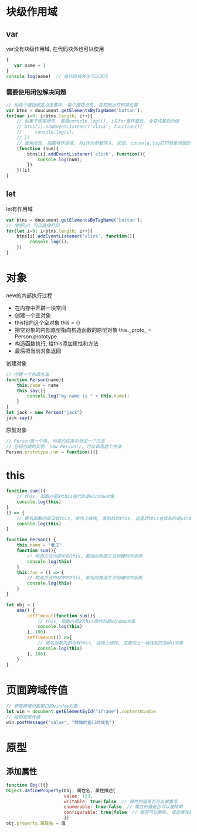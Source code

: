 # 块级作用域

## var

var没有块级作用域, 在代码块外也可以使用

```js
{
   var name = 1 
}
console.log(name)  // 在代码块外也可以访问
```

### 需要使用闭包解决问题

```js
// 给每个按钮绑定点击事件, 每个按钮点击, 在控制台打印其位置
var btns = doucument.getElementsByTagName('button');
for(var i=0; i<btns.length; i++){
    // 如果不使用闭包, 直接console.log(i), i在for循环最后, 会变成最后的值
    // btns[i].addEventListener('click', function(){
    //     console.log(i);
    // })
    // 使用闭包, 函数有作用域, 将i作为参数传入, 闭包, console.log打印的是闭包的参数
    (function (num){
        btns[i].addEventListener('click', function(){
            console.log(num);
        })
    })(i)
}
```

## let

let有作用域

```js
var btns = doucument.getElementsByTagName('button');
// 使用let 可以直接打印
for(let i=0; i<btns.length; i++){
    btns[i].addEventListener('click', function(){
         console.log(i);
    })
}
```

# 对象

new的内部执行过程

- 在内存中开辟一块空间
- 创建一个空对象
- this指向这个空对象    this = {}
- 把空对象的内部原型指向构造函数的原型对象    this.\_proto_ = Person.prototype
- 构造函数执行, 给this添加属性和方法
- 最后把当前对象返回

创建对象

```js
// 创建一个构造方法
function Person(name){
    this.name = name
    this.say(){
        console.log("my name is " + this.name);
    }
}
let jack = new Person("jack")
jack.say()
```

原型对象

```js
// Person是一个类, 动态的往类中添加一个方法
// 已经创建的实例  new Person(), 可以调用这个方法
Person.prototype.run = function(){}
```

# this

```js
function sum(){
    // this, 函数内部的this指代的是window对象
    console.log(this)
}
() => {
    // 匿名函数内部没有this, 会向上级找, 直到找到this, 这里的this也找到的是window对象
    console.log(this)
}

function Person() {
    this.name = "老王"
    function sum(){
        // 构造方法内部中的this, 都指向构造方法创建时的实例
        console.log(this)
    }
    this.fun = () => {
        // 构造方法内部中的this, 都指向构造方法创建时的实例
        console.log(this)
    }
}

let obj = {
    aaa() {
        setTimeout(function sum(){
            // this, 函数内部的this指代的是window对象
            console.log(this)
        }, 100)
        setTimeout(() =>{
            // 匿名函数内部没有this, 会向上级找, 这里向上一级找到的是obj对象
            console.log(this)
        }, 100)
    }
}
```

# 页面跨域传值

```js
// 获取跨域页面窗口的window对象
let win = document.getElementById("iframe").contentWindow
// 给指定域传值
win.postMessage("value", "跨域的窗口的域名")
```

# 原型

## 添加属性

```js
function Obj(){}
Object.defineProperty(Obj, 属性名, 属性描述{
                      value: 123,
                      writable: true|false  // 属性的值是否可以被重写
                      enumerable: true|false  // 属性的值是否可以被枚举
                      configurable: true|false  // 是否可以删除, 或这修改属性的描述
                      })
obj.property.属性名 = 值
```


